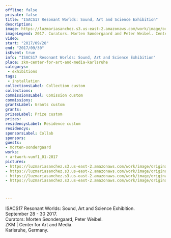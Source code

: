 ```yaml
---
offline: false
private: false
title: "ISACS17 Resonant Worlds: Sound, Art and Science Exhibition" 
description: 
image: https://luzmariasanchez.s3.us-east-2.amazonaws.com/work/image/original/Copia de 4W5A1244_1.jpg
imageLegend: 2017. Curators. Morten Søndergaard and Peter Weibel. Center for Art and Media, ZKM, Karlsruhe, Germany. Photo. Ina Čiumakova. 
video: 
start: "2017/09/28"
end: "2017/09/30"
isEvent: true
info: "ISACS17 Resonant Worlds: Sound, Art and Science Exhibition"
place: zkm-center-for-art-and-media-karlsruhe
categorys:
 - exhibitions
tags:
 - installation
collectionsLabel: Collection custom
collections:
commissionsLabel: Comission custom
commissions:
grantsLabel: Grants custom
grants:
prizesLabel: Prize custom
prizes:
residencysLabel: Residence custom
residencys:
sponsorsLabel: Collab
sponsors:
guests:
- morten-sondergaard
works:
- artwork-vunf1_01-2017
pictures:
- https://luzmariasanchez.s3.us-east-2.amazonaws.com/work/image/original/Copia de 4W5A1244_1.jpg | 2017. Curators. Morten Søndergaard and Peter Weibel. Center for Art and Media, ZKM, Karlsruhe, Germany. Photo. Ina Čiumakova. 
- https://luzmariasanchez.s3.us-east-2.amazonaws.com/work/image/original/Copia de 4W5A1247_1.jpg | 2017. Curators. Morten Søndergaard and Peter Weibel. Center for Art and Media, ZKM, Karlsruhe, Germany. Photo. Ina Čiumakova. 
- https://luzmariasanchez.s3.us-east-2.amazonaws.com/work/image/original/Copia de 4W5A1256_1.jpg | 2017. Curators. Morten Søndergaard and Peter Weibel. Center for Art and Media, ZKM, Karlsruhe, Germany. Photo. Ina Čiumakova. 
- https://luzmariasanchez.s3.us-east-2.amazonaws.com/work/image/original/Copia de 4W5A1257_1.jpg | 2017. Curators. Morten Søndergaard and Peter Weibel. Center for Art and Media, ZKM, Karlsruhe, Germany. Photo. Ina Čiumakova. 



---
```

ISACS17 Resonant Worlds: Sound, Art and Science Exhibition. \
September 28 - 30 2017. \
Curators: Morten Søondergaard, Peter Weibel. \
ZKM | Center for Art and Media. \
Karlsruhe, Germany.


